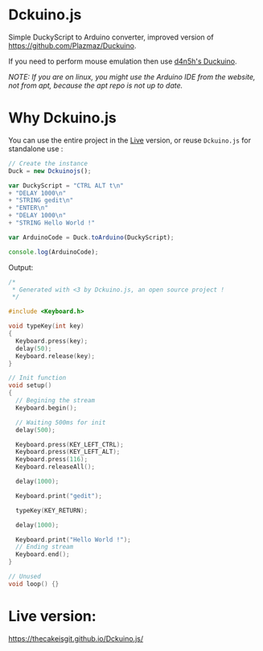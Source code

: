 # Dckuino.js
Simple DuckyScript to Arduino converter, improved version of https://github.com/Plazmaz/Duckuino.

If you need to perform mouse emulation then use [d4n5h's Duckuino](https://github.com/d4n5h/Duckuino).

*NOTE: If you are on linux, you might use the Arduino IDE from the website, not from apt, because the apt repo is not up to date.*

# Why Dckuino.js
You can use the entire project in the [Live](https://thecakeisgit.github.io/Dckuino.js/ "Dckuino.js Live") version, or reuse <code>Dckuino.js</code> for standalone use :

```javascript
// Create the instance
Duck = new Dckuinojs();

var DuckyScript = "CTRL ALT t\n"
+ "DELAY 1000\n"
+ "STRING gedit\n"
+ "ENTER\n"
+ "DELAY 1000\n"
+ "STRING Hello World !"

var ArduinoCode = Duck.toArduino(DuckyScript);

console.log(ArduinoCode);
```
Output:

```c
/*
 * Generated with <3 by Dckuino.js, an open source project !
 */

#include <Keyboard.h>

void typeKey(int key)
{
  Keyboard.press(key);
  delay(50);
  Keyboard.release(key);
}

// Init function
void setup()
{
  // Begining the stream
  Keyboard.begin();

  // Waiting 500ms for init
  delay(500);

  Keyboard.press(KEY_LEFT_CTRL);
  Keyboard.press(KEY_LEFT_ALT);
  Keyboard.press(116);
  Keyboard.releaseAll();

  delay(1000);

  Keyboard.print("gedit");

  typeKey(KEY_RETURN);

  delay(1000);

  Keyboard.print("Hello World !");
  // Ending stream
  Keyboard.end();
}

// Unused
void loop() {}
```

# Live version:
https://thecakeisgit.github.io/Dckuino.js/
